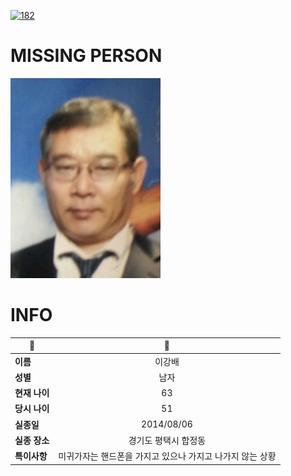 [![182](https://img.shields.io/badge/%EC%8B%A4%EC%A2%85%EC%8B%A0%EA%B3%A0%EB%8A%94%20%EA%B5%AD%EB%B2%88%EC%97%86%EC%9D%B4-182-blue)](http://safe182.go.kr/index.do)

# MISSING PERSON

<img src="./missing_person.jpg">

# INFO

|🔑|💎|
|--|:--:|
|**이름**|이강배|
|**성별**|남자|
|**현재 나이**|63|
|**당시 나이**|51|
|**실종일**|2014/08/06|
|**실종 장소**|경기도 평택시 합정동 |
|**특이사항**|미귀가자는 핸드폰을 가지고 있으나 가지고 나가지 않는 상황|
